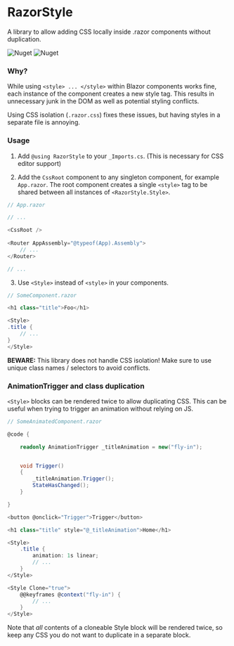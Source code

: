 # RazorStyle
A library to allow adding CSS locally inside .razor components without duplication.

![Nuget](https://img.shields.io/nuget/v/wihrl.RazorStyle)
![Nuget](https://img.shields.io/nuget/dt/wihrl.RazorStyle)

### Why?
While using `<style> ... </style>` within Blazor components works fine, each instance of the component creates a new style tag.
This results in unnecessary junk in the DOM as well as potential styling conflicts.

Using CSS isolation (`.razor.css`) fixes these issues, but having styles in a separate file is annoying.

### Usage
1. Add `@using RazorStyle` to your `_Imports.cs`. (This is necessary for CSS editor support)

2. Add the `CssRoot` component to any singleton component, for example `App.razor`. The root component creates a single `<style>` tag to be
shared between all instances of `<RazorStyle.Style>`.
```csharp
// App.razor

// ...

<CssRoot />
    
<Router AppAssembly="@typeof(App).Assembly">
    // ...
</Router>

// ...
```

3. Use `<Style>` instead of `<style>` in your components.
```csharp
// SomeComponent.razor

<h1 class="title">Foo</h1>

<Style>
.title {
    // ...
}
</Style>
````

**BEWARE:** This library does not handle CSS isolation! Make sure to use unique class names / selectors to avoid conflicts.

### AnimationTrigger and class duplication
`<Style>` blocks can be rendered twice to allow duplicating CSS. This can be useful when trying
to trigger an animation without relying on JS.

```csharp
// SomeAnimatedComponent.razor

@code {

    readonly AnimationTrigger _titleAnimation = new("fly-in");


    void Trigger()
    {
        _titleAnimation.Trigger();
        StateHasChanged();
    }

}

<button @onclick="Trigger">Trigger</button>

<h1 class="title" style="@_titleAnimation">Home</h1>

<Style>
    .title {
        animation: 1s linear;
        // ...
    }
</Style>

<Style Clone="true">
    @@keyframes @context("fly-in") {
        // ...
    }
</Style>
````
Note that *all* contents of a cloneable Style block will be rendered twice, so keep any CSS
you do not want to duplicate in a separate block.